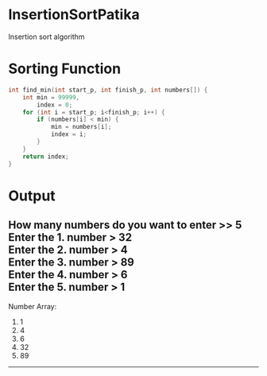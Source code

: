 # InsertionSortPatika
Insertion sort algorithm

# Sorting Function
```c
int find_min(int start_p, int finish_p, int numbers[]) {
    int min = 99999,
        index = 0;
    for (int i = start_p; i<finish_p; i++) {
        if (numbers[i] < min) {
            min = numbers[i];
            index = i;
        }
    }
    return index;
}
```

# Output
How many numbers do you want to enter >> 5 <br />
Enter the 1. number > 32 <br />
Enter the 2. number > 4 <br />
Enter the 3. number > 89 <br />
Enter the 4. number > 6 <br />
Enter the 5. number > 1 <br />
------------
Number Array: <br />
1) 1 <br />
2) 4 <br />
3) 6 <br />
4) 32 <br />
5) 89 <br />
------------